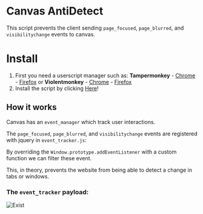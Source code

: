 # Canvas AntiDetect

This script prevents the client sending `page_focused`, `page_blurred`, and `visibilitychange` events to canvas.

# Install

1. First you need a userscript manager such as: **Tampermonkey**
       - [Chrome](https://chrome.google.com/webstore/detail/dhdgffkkebhmkfjojejmpbldmpobfkfo) 
       - [Firefox](https://addons.mozilla.org/en-US/firefox/addon/tampermonkey/)
    or **Violentmonkey**
       - [Chrome](https://chrome.google.com/webstore/detail/violent-monkey/jinjaccalgkegednnccohejagnlnfdag) 
       - [Firefox](https://addons.mozilla.org/firefox/addon/violentmonkey/)
3.  Install the script by clicking [Here](https://github.com/CRD716/canvas-antidetect/raw/master/ad.user.js)!

## How it works

Canvas has an `event_manager` which track user interactions.

The `page_focused`, `page_blurred`, and `visibilitychange` events are registered with jquery in `event_tracker.js`:

By overriding the `Window.prototype.addEventListener` with a custom function we can filter these event.

This, in theory, prevents the website from being able to detect a change in tabs or windows.

### The `event_tracker` payload:

![Exist](https://raw.githubusercontent.com/imdonix/canvas-antidetect/master/doc/logger.png)
